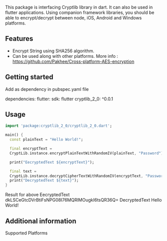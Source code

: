 This package is interfacing Cryptlib library in dart. It can also be used in flutter applications.
Using companion framework libraries, you should be able to encrypt/decrypt between node, iOS,
Android and Windows platforms.

## Features

- Encrypt String using SHA256 algorithm.
- Can be used along with other platforms. More
  info : https://github.com/Pakhee/Cross-platform-AES-encryption

## Getting started

Add as dependency in pubspec.yaml file

dependencies:
flutter:
sdk: flutter cryptlib_2_0: ^0.0.1

## Usage

```dart
import 'package:cryptlib_2_0/cryptlib_2_0.dart';

main() {
  const plainText = "Hello World!";

  final encryptText =
  CryptLib.instance.encryptPlainTextWithRandomIV(plainText, "Password");

  print("EecryptedText ${encryptText}");

  final text =
  CryptLib.instance.decryptCipherTextWithRandomIV(encryptText, "Password");
  print("DecryptedText ${text}");
}
```
Result for above
EecryptedText dkLSCeGtcDVrBtiFsNPG08I76MQRlMOugkI6tsQR36Q=
DecryptedText Hello World!

## Additional information

Supported Platforms
